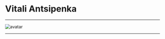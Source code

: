 # Vitali Antsipenka

---

![avatar](https://user-images.githubusercontent.com/93735037/147918704-149e28e8-cfe2-4242-84c8-158f807c6be4.jpg)

---
